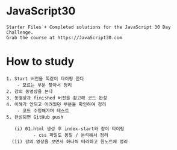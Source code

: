 # JavaScript30
	Starter Files + Completed solutions for the JavaScript 30 Day Challenge.
	Grab the course at https://JavaScript30.com


# How to study
	1. Start 버전을 똑같이 타이핑 한다 
		- 모르는 부분 찾아서 정리
	2. 강의 동영상을 본다
	3. 동영상과 finished 버전을 참고해 코드 완성
	4. 이해가 안되고 어려웠던 부분을 확인하여 정리
		- 코드 수정해가며 테스트
	5. 완성되면 GitHub push
	
	   (i) 01.html 생성 후 index-start와 같이 타이핑
              - css 파일도 동일 / 분석해서 정리
	  (ii) 강의 영상을 보면서 하나씩 따라하고 원노트에 정리
   

